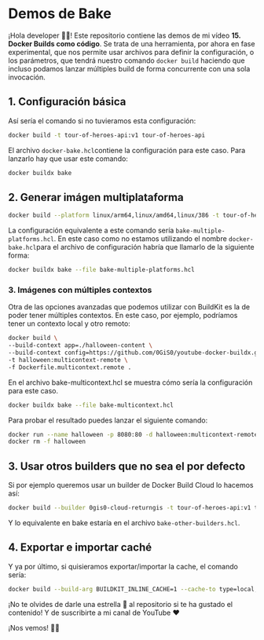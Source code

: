 # Demos de Bake

¡Hola developer 👋🏻! Este repositorio contiene las demos de mi vídeo **15. Docker Builds como código**. Se trata de una herramienta, por ahora en fase experimental, que nos permite usar archivos para definir la configuración, o los parámetros, que tendrá nuestro comando `docker build` haciendo que incluso podamos lanzar múltiples build de forma concurrente con una sola invocación.


## 1. Configuración básica

Así sería el comando si no tuvieramos esta configuración:

```bash
docker build -t tour-of-heroes-api:v1 tour-of-heroes-api
```

El archivo `docker-bake.hcl`contiene la configuración para este caso. Para lanzarlo hay que usar este comando:

```bash
docker buildx bake
```

## 2. Generar imágen multiplataforma

```bash
docker build --platform linux/arm64,linux/amd64,linux/386 -t tour-of-heroes-api:v1 tour-of-heroes-api
```

La configuración equivalente a este comando sería `bake-multiple-platforms.hcl`. En este caso como no estamos utilizando el nombre `docker-bake.hcl`para el archivo de configuración habría que llamarlo de la siguiente forma:

```bash
docker buildx bake --file bake-multiple-platforms.hcl
```

### 3. Imágenes con múltiples contextos

Otra de las opciones avanzadas que podemos utilizar con BuildKit es la de poder tener múltiples contextos. En este caso, por ejemplo, podríamos tener un contexto local y otro remoto:

```bash
docker build \
--build-context app=./halloween-content \
--build-context config=https://github.com/0GiS0/youtube-docker-buildx.git#main \
-t halloween:multicontext-remote \
-f Dockerfile.multicontext.remote .
```

En el archivo bake-multicontext.hcl se muestra cómo sería la configuración para este caso.

```bash
docker buildx bake --file bake-multicontext.hcl
```

Para probar el resultado puedes lanzar el siguiente comando:

```bash
docker run --name halloween -p 8080:80 -d halloween:multicontext-remote 
docker rm -f halloween
```


## 3. Usar otros builders que no sea el por defecto

Si por ejemplo queremos usar un builder de Docker Build Cloud lo hacemos así:

```bash
docker build --builder 0gis0-cloud-returngis -t tour-of-heroes-api:v1 tour-of-heroes-api
```

Y lo equivalente en bake estaría en el archivo `bake-other-builders.hcl`.


## 4. Exportar e importar caché

Y ya por último, si quisieramos exportar/importar la cache, el comando sería:

```bash
docker build --build-arg BUILDKIT_INLINE_CACHE=1 --cache-to type=local,dest=./cache -t tour-of-heroes-angular .
```




¡No te olvides de darle una estrella 🌟 al repositorio si te ha gustado el contenido! Y de suscribirte a mi canal de YouTube ❤️

¡Nos vemos! 👋🏻